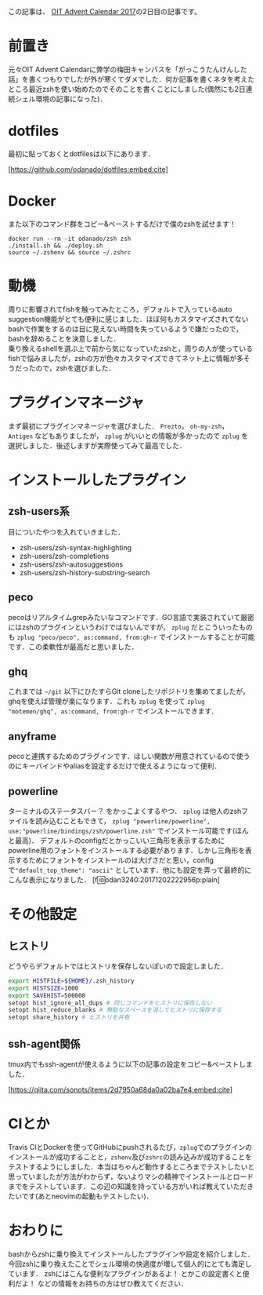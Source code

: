 この記事は、 [OIT Advent Calendar 2017](https://adventar.org/calendars/2102)の2日目の記事です。

# 前置き
元々OIT Advent Calendarに弊学の梅田キャンパスを「がっこうたんけんした話」を書くつもりでしたが外が寒くてダメでした．何か記事を書くネタを考えたところ最近zshを使い始めたのでそのことを書くことにしました(偶然にも2日連続シェル環境の記事になった)．

# dotfiles
最初に貼っておくとdotfilesは以下にあります．

[https://github.com/odanado/dotfiles:embed:cite]

# Docker
また以下のコマンド群をコピー&ペーストするだけで僕のzshを試せます！
```
docker run --rm -it odanado/zsh zsh
./install.sh && ./deploy.sh
source ~/.zshenv && source ~/.zshrc
```

# 動機
周りに影響されてfishを触ってみたところ，デフォルトで入っているauto suggestion機能がとても便利に感じました．ほぼ何もカスタマイズされてないbashで作業をするのは目に見えない時間を失っているようで嫌だったので，bashを辞めることを決意しました．  
乗り換えるshellを選ぶ上で前から気になっていたzshと，周りの人が使っているfishで悩みましたが，zshの方が色々カスタマイズできてネット上に情報が多そうだったので，zshを選びました．

# プラグインマネージャ
まず最初にプラグインマネージャを選びました． `Prezto`， `oh-my-zsh`， `Antigen` などもありましたが， `zplug` がいいとの情報が多かったので `zplug` を選択しました．後述しますが実際使ってみて最高でした．

# インストールしたプラグイン
## zsh-users系
目についたやつを入れていきました．

- zsh-users/zsh-syntax-highlighting
- zsh-users/zsh-completions
- zsh-users/zsh-autosuggestions
- zsh-users/zsh-history-substring-search

## peco
pecoはリアルタイムgrepみたいなコマンドです．GO言語で実装されていて厳密にはzshのプラグインというわけではないんですが， `zplug` だとこういったものも `zplug "peco/peco", as:command, from:gh-r` でインストールすることが可能です．この柔軟性が最高だと思いました．

## ghq
これまでは `~/git` 以下にひたすらGit cloneしたリポジトリを集めてましたが，ghqを使えば管理が楽になります．これも `zplug` を使って `zplug "motemen/ghq", as:command, from:gh-r` でインストールできます．

## anyframe
pecoと連携するためのプラグインです．ほしい関数が用意されているので使うのにキーバインドやaliasを設定するだけで使えるようになって便利．

## powerline
ターミナルのステータスバー？ をかっこよくするやつ． `zplug` は他人のzshファイルを読み込むこともできて， `zplug "powerline/powerline", use:"powerline/bindings/zsh/powerline.zsh"` でインストール可能です(ほんと最高)．
デフォルトのconfigだとかっこいい三角形を表示するためにpowerline用のフォントをインストールする必要があります．しかし三角形を表示するためにフォントをインストールのは大げさだと思い，configで`"default_top_theme": "ascii"` としています．他にも設定を弄って最終的にこんな表示になりました．
[f:id:odan3240:20171202222956p:plain]


# その他設定
## ヒストリ
どうやらデフォルトではヒストリを保存しないぽいので設定しました．

```bash
export HISTFILE=${HOME}/.zsh_history
export HISTSIZE=1000
export SAVEHIST=500000
setopt hist_ignore_all_dups # 同じコマンドをヒストリに保存しない
setopt hist_reduce_blanks # 無駄なスペースを消してヒストリに保存する
setopt share_history # ヒストリを共有
```

## ssh-agent関係
tmux内でもssh-agentが使えるように以下の記事の設定をコピー&ペーストしました．

[https://qiita.com/sonots/items/2d7950a68da0a02ba7e4:embed:cite]

# CIとか
Travis CIとDockerを使ってGitHubにpushされるたび，`zplug`でのプラグインのインストールが成功することと，`zshenv`及び`zshrc`の読み込みが成功することをテストするようにしました．本当はちゃんど動作するところまでテストしたいと思っていましたが方法がわからず，ないよりマシの精神でインストールとロードまでをテストしています．この辺の知識を持っている方がいれば教えていただきたいです(あとneovimの起動もテストしたい)．

# おわりに
bashからzshに乗り換えてインストールしたプラグインや設定を紹介しました．今回zshに乗り換えたことでシェル環境の快適度が増して個人的にとても満足しています．
zshにはこんな便利なプラグインがあるよ！ とかこの設定書くと便利だよ！ などの情報をお持ちの方はぜひ教えてください．
